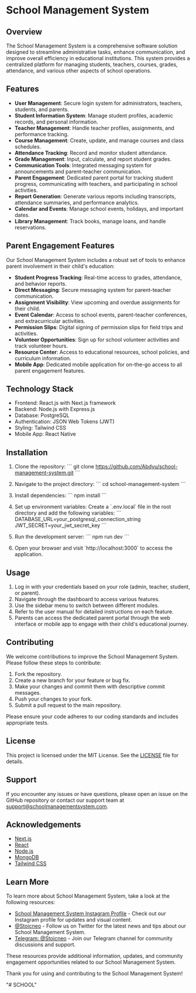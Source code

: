 # School Management System

## Overview

The School Management System is a comprehensive software solution designed to streamline administrative tasks, enhance communication, and improve overall efficiency in educational institutions. This system provides a centralized platform for managing students, teachers, courses, grades, attendance, and various other aspects of school operations.

## Features

- **User Management**: Secure login system for administrators, teachers, students, and parents.
- **Student Information System**: Manage student profiles, academic records, and personal information.
- **Teacher Management**: Handle teacher profiles, assignments, and performance tracking.
- **Course Management**: Create, update, and manage courses and class schedules.
- **Attendance Tracking**: Record and monitor student attendance.
- **Grade Management**: Input, calculate, and report student grades.
- **Communication Tools**: Integrated messaging system for announcements and parent-teacher communication.
- **Parent Engagement**: Dedicated parent portal for tracking student progress, communicating with teachers, and participating in school activities.
- **Report Generation**: Generate various reports including transcripts, attendance summaries, and performance analytics.
- **Calendar and Events**: Manage school events, holidays, and important dates.
- **Library Management**: Track books, manage loans, and handle reservations.

## Parent Engagement Features

Our School Management System includes a robust set of tools to enhance parent involvement in their child's education:

- **Student Progress Tracking**: Real-time access to grades, attendance, and behavior reports.
- **Direct Messaging**: Secure messaging system for parent-teacher communication.
- **Assignment Visibility**: View upcoming and overdue assignments for their child.
- **Event Calendar**: Access to school events, parent-teacher conferences, and extracurricular activities.
- **Permission Slips**: Digital signing of permission slips for field trips and activities.
- **Volunteer Opportunities**: Sign up for school volunteer activities and track volunteer hours.
- **Resource Center**: Access to educational resources, school policies, and curriculum information.
- **Mobile App**: Dedicated mobile application for on-the-go access to all parent engagement features.

## Technology Stack

- Frontend: React.js with Next.js framework
- Backend: Node.js with Express.js
- Database: PostgreSQL
- Authentication: JSON Web Tokens (JWT)
- Styling: Tailwind CSS
- Mobile App: React Native

## Installation

1. Clone the repository:
   \`\`\`
   git clone https://github.com/Abdyu/school-management-system.git
   \`\`\`

2. Navigate to the project directory:
   \`\`\`
   cd school-management-system
   \`\`\`

3. Install dependencies:
   \`\`\`
   npm install
   \`\`\`

4. Set up environment variables:
   Create a \`.env.local\` file in the root directory and add the following variables:
   \`\`\`
   DATABASE_URL=your_postgresql_connection_string
   JWT_SECRET=your_jwt_secret_key
   \`\`\`

5. Run the development server:
   \`\`\`
   npm run dev
   \`\`\`

6. Open your browser and visit \`http://localhost:3000\` to access the application.

## Usage

1. Log in with your credentials based on your role (admin, teacher, student, or parent).
2. Navigate through the dashboard to access various features.
3. Use the sidebar menu to switch between different modules.
4. Refer to the user manual for detailed instructions on each feature.
5. Parents can access the dedicated parent portal through the web interface or mobile app to engage with their child's educational journey.

## Contributing

We welcome contributions to improve the School Management System. Please follow these steps to contribute:

1. Fork the repository.
2. Create a new branch for your feature or bug fix.
3. Make your changes and commit them with descriptive commit messages.
4. Push your changes to your fork.
5. Submit a pull request to the main repository.

Please ensure your code adheres to our coding standards and includes appropriate tests.

## License

This project is licensed under the MIT License. See the [LICENSE](LICENSE) file for details.

## Support

If you encounter any issues or have questions, please open an issue on the GitHub repository or contact our support team at support@schoolmanagementsystem.com.

## Acknowledgements

- [Next.js](https://nextjs.org/)
- [React](https://reactjs.org/)
- [Node.js](https://nodejs.org/)
- [MongoDB](https://www.mongodb.com/)
- [Tailwind CSS](https://tailwindcss.com/)

## Learn More

To learn more about School Management System, take a look at the following resources:

- [School Management System Instagram Profile](https://www.instagram.com/stoic_neo/profilecard/?igsh=MWh0NnRieW94dnUzdQ==) - Check out our Instagram profile for updates and visual content.
- [@Stoicneo](https://twitter.com/Stoicneo) - Follow us on Twitter for the latest news and tips about our School Management System.
- [Telegram: @Stoicneo](https://t.me/Stoicneo) - Join our Telegram channel for community discussions and support.

These resources provide additional information, updates, and community engagement opportunities related to our School Management System.

Thank you for using and contributing to the School Management System!

"# SCHOOL" 
